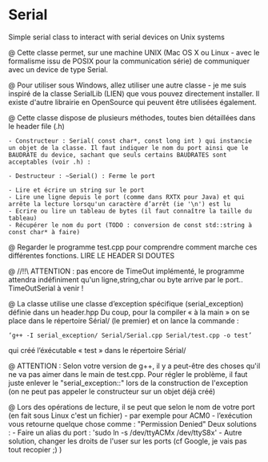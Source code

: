 # Serial
Simple serial class to interact with serial devices on Unix systems


@ Cette classe permet, sur une machine UNIX (Mac OS X ou Linux -  avec le formalisme issu de POSIX pour la communication série) de communiquer avec un device de type Serial.


@ Pour utiliser sous Windows, allez utiliser une autre classe - je me suis inspiré de la classe SerialLib (LIEN) que vous pouvez directement installer. 
Il existe d'autre librairie en OpenSource qui peuvent être utilisées également.


@ Cette classe dispose de plusieurs méthodes, toutes bien détaillées dans le header file (.h)
  
	- Constructeur : Serial( const char*, const long int ) qui instancie un objet de la classe. Il faut indiquer le nom du port ainsi que le BAUDRATE du device, sachant que seuls certains BAUDRATES sont acceptables (voir .h) : 

	- Destructeur : ~Serial() : Ferme le port

	- Lire et écrire un string sur le port
	- Lire une ligne depuis le port (comme dans RXTX pour Java) et qui arrête la lecture lorsqu'un caractère d’arrêt (ie '\n') est lu
	- Ecrire ou lire un tableau de bytes (il faut connaître la taille du tableau)
	- Récupérer le nom du port (TODO : conversion de const std::string à const char* à faire)


@ Regarder le programme test.cpp pour comprendre comment marche ces différentes fonctions. LIRE LE HEADER SI DOUTES


@ //!!\\ ATTENTION : pas encore de TimeOut implémenté, le programme attendra indéfiniment qu'un ligne,string,char ou byte arrive par le port.. TimeOutSerial à venir !


@ La classe utilise une classe d’exception spécifique (serial_exception) définie dans un header.hpp
  Du coup, pour la compiler « à la main » on se place dans le répertoire Sérial/ (le premier) et on lance la commande : 
	
	‘g++ -I serial_exception/ Serial/Serial.cpp Serial/test.cpp -o test’ 

  qui créé l’éxécutable « test » dans le répertoire Sérial/


@ ATTENTION : Selon votre version de g++, il y a peut-être des choses qu'il ne va pas aimer dans le main de test.cpp. Pour régler le problème, il faut juste enlever le "serial_exception::" lors de la construction de l'exception (on ne peut pas appeler le constructeur sur un objet déjà créé)


@ Lors des opérations de lecture, il se peut que selon le nom de votre port (en fait sous Linux c'est un fichier) - par exemple pour ACM0 - l’exécution vous retourne quelque chose comme : 
		"Permission Denied"
	Deux solutions : 
		- Faire un alias du port :
			'sudo ln -s /dev/ttyACMx /dev/ttyS8x'
		- Autre solution, changer les droits de l'user sur les ports (cf Google, je vais pas tout recopier ;) )

